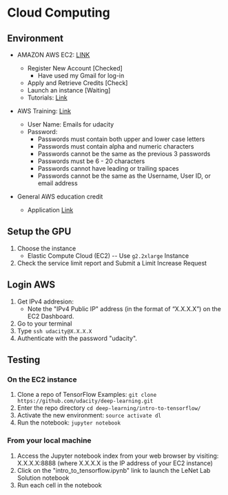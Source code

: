 # Cloud Computing

## Environment

- AMAZON AWS EC2: [LINK](https://us-west-1.console.aws.amazon.com/console/home?region=us-west-1) 
    - Register New Account [Checked] 
        - Have used my Gmail for log-in
    - Apply and Retrieve Credits [Check]
    - Launch an instance [Waiting]
    - Tutorials: [Link](https://aws.amazon.com/getting-started/?sc_channel=em&sc_campaign=wlcm&sc_publisher=aws&sc_medium=em_wlcm_2&sc_detail=wlcm_2b&sc_content=other&sc_country=global&sc_geo=global&sc_category=mult&ref_=pe_1679150_132208650)

- AWS Training: [Link](https://awstraining.csod.com/)
    - User Name: Emails for udacity
    - Password: 
        - Passwords must contain both upper and lower case letters
        - Passwords must contain alpha and numeric characters
        - Passwords cannot be the same as the previous 3 passwords
        - Passwords must be 6 - 20 characters   
        - Passwords cannot have leading or trailing spaces
        - Passwords cannot be the same as the Username, User ID, or email address

- General AWS education credit
    - Application [Link](https://www.awseducate.com/InstitutionApplication) 

## Setup the GPU

1. Choose the instance
    - Elastic Compute Cloud (EC2) -- Use `g2.2xlarge` Instance
2. Check the service limit report and Submit a Limit Increase Request

## Login AWS

1. Get IPv4 addresion: 
    - Note the "IPv4 Public IP" address (in the format of “X.X.X.X”) on the EC2 Dashboard.
2. Go to your terminal
3. Type `ssh udacity@X.X.X.X`
4. Authenticate with the password "udacity".

## Testing

### On the EC2 instance

1. Clone a repo of TensorFlow Examples: `git clone https://github.com/udacity/deep-learning.git`
2. Enter the repo directory `cd deep-learning/intro-to-tensorflow/`
3. Activate the new environment: `source activate dl`
4. Run the notebook: `jupyter notebook`

### From your local machine

1. Access the Jupyter notebook index from your web browser by visiting: X.X.X.X:8888 (where X.X.X.X is the IP address of your EC2 instance)
2. Click on the "intro_to_tensorflow.ipynb" link to launch the LeNet Lab Solution notebook
3. Run each cell in the notebook
